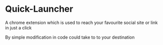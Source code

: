 # Quick-Launcher
A chrome extension which is used to reach your favourite social site or link in just a click 

By simple modification in code could take to to your destination
